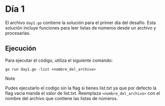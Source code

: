 # Día 1
El archivo `day1.go` contiene la solución para el primer día del desafío. Esta solución incluye funciones para leer listas de números desde un archivo y procesarlas.

## Ejecución

Para ejecutar el código, utiliza el siguiente comando:
```
go run day1.go -list <nombre_del_archivo>
```
> [!NOTE]
> Pudes ejecutarlo el codigo sin la flag si tienes list.txt ya que por defecto la flag vacia manda el valor de list.txt.
Reemplaza `<nombre_del_archivo>` con el nombre del archivo que contiene las listas de números.